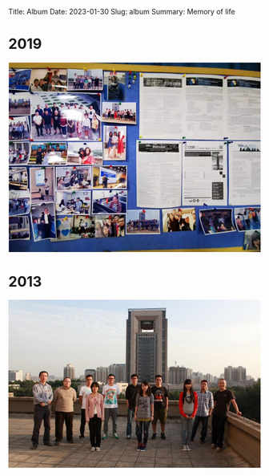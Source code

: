 Title: Album
Date: 2023-01-30
Slug: album
Summary: Memory of life

# 2019

![Bulletin Board](../image/xjtudlc-lab-board.png)


# 2013

![XJTU DLC Lab Members](../image/xjtudlc-lab-2013.jpg)
